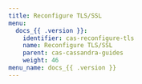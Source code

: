 ```yaml
---
title: Reconfigure TLS/SSL
menu:
  docs_{{ .version }}:
    identifier: cas-reconfigure-tls
    name: Reconfigure TLS/SSL
    parent: cas-cassandra-guides
    weight: 46
menu_name: docs_{{ .version }}
---
```

